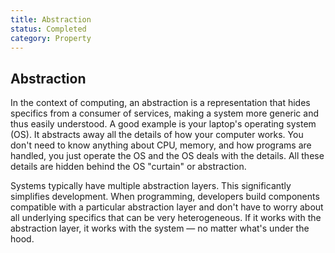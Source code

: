 ```yaml
---
title: Abstraction
status: Completed
category: Property
---
```


## Abstraction

In the context of computing, an abstraction is a representation that hides specifics from a consumer of services, making a system more generic and thus easily understood. A good example is your laptop's operating system (OS). It abstracts away all the details of how your computer works. You don't need to know anything about CPU, memory, and how programs are handled, you just operate the OS and the OS deals with the details. All these details are hidden behind the OS "curtain" or abstraction. 

Systems typically have multiple abstraction layers. This significantly simplifies development. When programming, developers build components compatible with a particular abstraction layer and don't have to worry about all underlying specifics that can be very heterogeneous. If it works with the abstraction layer, it works with the system — no matter what's under the hood. 


